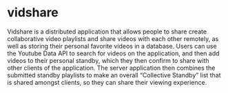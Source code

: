 # vidshare
Vidshare is a distributed application that allows people to share create collaborative video playlists and share videos with each other remotely, as well as storing their personal favorite videos in a database. Users can use the Youtube Data API to search for videos on the application, and then add videos to their personal standby, which they then confirm to share with other clients of the application. The server application then combines the submitted standby playlists to make an overall “Collective Standby” list that is shared amongst clients, so they can share their viewing experience.
